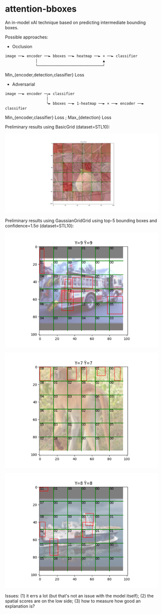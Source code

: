 # attention-bboxes
An in-model xAI technique based on predicting intermediate bounding boxes.

Possible approaches:

* Occlusion
```
image ──► encoder ──► bboxes ──► heatmap ──► × ──► classifier
              │                              ▲               
              └──────────────────────────────┘               
```

Min_{encoder,detection,classifier} Loss

* Adversarial
```
image ──► encoder ─┐► classifier                                         
                   │                                                     
                   └► bboxes ──► 1-heatmap ──► × ──► encoder ──► classifier
```

Min_{encoder,classifier} Loss ; Max_{detection} Loss

Preliminary results using BasicGrid (dataset=STL10):

![Preliminary results](results/basicgrid-1.png)

Preliminary results using GaussianGridGrid using top-5 bounding boxes and confidence=1.5σ (dataset=STL10):

![Preliminary results](results/gaussiangrid-1.png)

![Preliminary results](results/gaussiangrid-2.png)

![Preliminary results](results/gaussiangrid-3.png)

Issues: (1) it errs a lot (but that's not an issue with the model itself); (2) the spatial scores are on the low side; (3) how to measure how good an explanation is?
